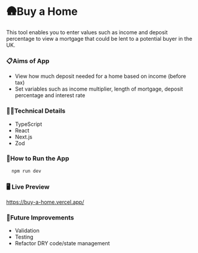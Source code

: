 # 🛖Buy a Home

This tool enables you to enter values such as income and deposit percentage to view a mortgage that could be lent to a potential buyer in the UK.

### 📋Aims of App

- View how much deposit needed for a home based on income (before tax)
- Set variables such as income multiplier, length of mortgage, deposit percentage and interest rate

### 👩‍💻Technical Details

- TypeScript
- React
- Next.js
- Zod

### 🔧How to Run the App

```bash
  npm run dev
```

### 🖥️ Live Preview

https://buy-a-home.vercel.app/

### 💭Future Improvements

- Validation
- Testing
- Refactor DRY code/state management
